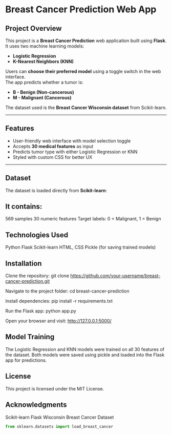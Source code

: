 # Breast Cancer Prediction Web App

## Project Overview
This project is a **Breast Cancer Prediction** web application built using **Flask**.  
It uses two machine learning models:
- **Logistic Regression**
- **K-Nearest Neighbors (KNN)**  

Users can **choose their preferred model** using a toggle switch in the web interface.  
The app predicts whether a tumor is:
- **B - Benign (Non-cancerous)**
- **M - Malignant (Cancerous)**  

The dataset used is the **Breast Cancer Wisconsin dataset** from Scikit-learn.

---

## Features
- User-friendly web interface with model selection toggle
- Accepts **30 medical features** as input
- Predicts tumor type with either Logistic Regression or KNN
- Styled with custom CSS for better UX

---

## Dataset
The dataset is loaded directly from **Scikit-learn**:

## It contains:
569 samples
30 numeric features
Target labels: 0 = Malignant, 1 = Benign

## Technologies Used
Python
Flask
Scikit-learn
HTML, CSS
Pickle (for saving trained models)

## Installation
Clone the repository:
git clone https://github.com/your-username/breast-cancer-prediction.git

Navigate to the project folder:
cd breast-cancer-prediction

Install dependencies:
pip install -r requirements.txt

Run the Flask app:
python app.py

Open your browser and visit:
http://127.0.0.1:5000/

## Model Training
The Logistic Regression and KNN models were trained on all 30 features of the dataset.
Both models were saved using pickle and loaded into the Flask app for predictions.

## License
This project is licensed under the MIT License.

## Acknowledgments
Scikit-learn
Flask
Wisconsin Breast Cancer Dataset
```python
from sklearn.datasets import load_breast_cancer
